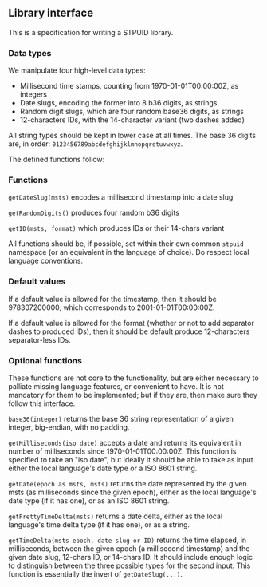 ## Library interface

This is a specification for writing a STPUID library.

### Data types

We manipulate four high-level data types:

 - Millisecond time stamps, counting from 1970-01-01T00:00:00Z, as integers
 - Date slugs, encoding the former into 8 b36 digits, as strings
 - Random digit slugs, which are four random base36 digits, as strings
 - 12-characters IDs, with the 14-character variant (two dashes added)

All string types should be kept in lower case at all times.
The base 36 digits are, in order: `0123456789abcdefghijklmnopqrstuvwxyz`.

The defined functions follow:

### Functions

`getDateSlug(msts)` encodes a millisecond timestamp into a date slug

`getRandomDigits()` produces four random b36 digits

`getID(msts, format)` which produces IDs or their 14-chars variant

All functions should be, if possible, set within their own common `stpuid`
namespace (or an equivalent in the language of choice).
Do respect local language conventions.

### Default values

If a default value is allowed for the timestamp, then it should be
978307200000, which corresponds to 2001-01-01T00:00:00Z.

If a default value is allowed for the format (whether or not to add separator
dashes to produced IDs), then it should be default produce 12-characters
separator-less IDs.

### Optional functions

These functions are not core to the functionality, but are either necessary to
palliate missing language features, or convenient to have. It is not mandatory
for them to be implemented; but if they are, then make sure they follow this
interface.

`base36(integer)` returns the base 36 string representation of a given integer,
big-endian, with no padding.

`getMilliseconds(iso date)` accepts a date and returns its equivalent in number
of milliseconds since 1970-01-01T00:00:00Z.
This function is specified to take an "iso date", but ideally it should be able
to take as input either the local language's date type or a ISO 8601 string.

`getDate(epoch as msts, msts)` returns the date represented by the given msts
(as milliseconds since the given epoch), either as the local language's date
type (if it has one), or as an ISO 8601 string.

`getPrettyTimeDelta(msts)` returns a date delta, either as the local language's
time delta type (if it has one), or as a string.


`getTimeDelta(msts epoch, date slug or ID)` returns the time elapsed, in
milliseconds, between the given epoch (a millisecond timestamp) and the given
date slug, 12-chars ID, or 14-chars ID. It should include enough logic to
distinguish between the three possible types for the second input.
This function is essentially the invert of `getDateSlug(...)`.


